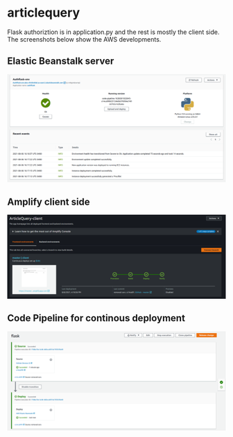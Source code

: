 # articlequery
Flask authoriztion is in application.py and the rest is mostly the client side. The screenshots below show the AWS developments.

## Elastic Beanstalk server

![Screenshot](ElasticBeanstalk.png)

## Amplify client side

![Screenshot](Amplify.png)

## Code Pipeline for continous deployment

![Screenshot](CodePipeline.png)



